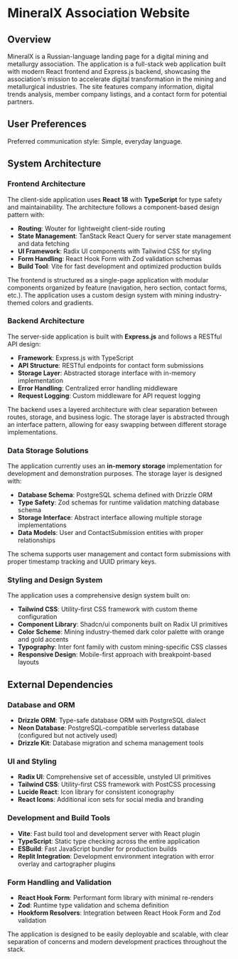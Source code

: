 # MineralX Association Website

## Overview

MineralX is a Russian-language landing page for a digital mining and metallurgy association. The application is a full-stack web application built with modern React frontend and Express.js backend, showcasing the association's mission to accelerate digital transformation in the mining and metallurgical industries. The site features company information, digital trends analysis, member company listings, and a contact form for potential partners.

## User Preferences

Preferred communication style: Simple, everyday language.

## System Architecture

### Frontend Architecture

The client-side application uses **React 18** with **TypeScript** for type safety and maintainability. The architecture follows a component-based design pattern with:

- **Routing**: Wouter for lightweight client-side routing
- **State Management**: TanStack React Query for server state management and data fetching
- **UI Framework**: Radix UI components with Tailwind CSS for styling
- **Form Handling**: React Hook Form with Zod validation schemas
- **Build Tool**: Vite for fast development and optimized production builds

The frontend is structured as a single-page application with modular components organized by feature (navigation, hero section, contact forms, etc.). The application uses a custom design system with mining industry-themed colors and gradients.

### Backend Architecture

The server-side application is built with **Express.js** and follows a RESTful API design:

- **Framework**: Express.js with TypeScript
- **API Structure**: RESTful endpoints for contact form submissions
- **Storage Layer**: Abstracted storage interface with in-memory implementation
- **Error Handling**: Centralized error handling middleware
- **Request Logging**: Custom middleware for API request logging

The backend uses a layered architecture with clear separation between routes, storage, and business logic. The storage layer is abstracted through an interface pattern, allowing for easy swapping between different storage implementations.

### Data Storage Solutions

The application currently uses an **in-memory storage** implementation for development and demonstration purposes. The storage layer is designed with:

- **Database Schema**: PostgreSQL schema defined with Drizzle ORM
- **Type Safety**: Zod schemas for runtime validation matching database schema
- **Storage Interface**: Abstract interface allowing multiple storage implementations
- **Data Models**: User and ContactSubmission entities with proper relationships

The schema supports user management and contact form submissions with proper timestamp tracking and UUID primary keys.

### Styling and Design System

The application uses a comprehensive design system built on:

- **Tailwind CSS**: Utility-first CSS framework with custom theme configuration
- **Component Library**: Shadcn/ui components built on Radix UI primitives
- **Color Scheme**: Mining industry-themed dark color palette with orange and gold accents
- **Typography**: Inter font family with custom mining-specific CSS classes
- **Responsive Design**: Mobile-first approach with breakpoint-based layouts

## External Dependencies

### Database and ORM

- **Drizzle ORM**: Type-safe database ORM with PostgreSQL dialect
- **Neon Database**: PostgreSQL-compatible serverless database (configured but not actively used)
- **Drizzle Kit**: Database migration and schema management tools

### UI and Styling

- **Radix UI**: Comprehensive set of accessible, unstyled UI primitives
- **Tailwind CSS**: Utility-first CSS framework with PostCSS processing
- **Lucide React**: Icon library for consistent iconography
- **React Icons**: Additional icon sets for social media and branding

### Development and Build Tools

- **Vite**: Fast build tool and development server with React plugin
- **TypeScript**: Static type checking across the entire application
- **ESBuild**: Fast JavaScript bundler for production builds
- **Replit Integration**: Development environment integration with error overlay and cartographer plugins

### Form Handling and Validation

- **React Hook Form**: Performant form library with minimal re-renders
- **Zod**: Runtime type validation and schema definition
- **Hookform Resolvers**: Integration between React Hook Form and Zod validation

The application is designed to be easily deployable and scalable, with clear separation of concerns and modern development practices throughout the stack.